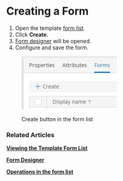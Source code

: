# Creating a Form

1. Open the template [form list](viewing-the-template-form-list.md).
2. Click **Create**.
3. [Form designer](form-designer.md) will be opened.
4. Configure and save the form.

<figure><img src="../.gitbook/assets/form_create_button" alt="Create button in the form list"><figcaption><p>Create button in the form list</p></figcaption></figure>

### Related Articles <a href="#related-articles" id="related-articles"></a>

[**Viewing the Template Form List**](viewing-the-template-form-list.md)

[**Form Designer**](form-designer.md)

[**Operations in the form list**](form-list-operations.md)

